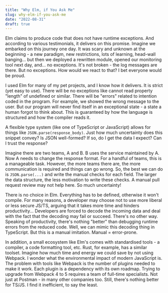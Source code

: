 ```yaml
---
title: "Why Elm, if You Ask Me"
slug: why-elm-if-you-ask-me
date: "2022-08-31"
draft: true
---
```


Elm claims to produce code that does not have runtime exceptions. And according to various testimonials, it delivers on this promise. Imagine we embarked on this journey one day. It was scary and unknown at the beginning - a new paradigm, new restrictions, lots of learning, head-wall banging... but then we deployed a rewritten module, opened our monitoring tool next day, and... no exceptions. It's not broken - the log messages are there. But no exceptions. How would we react to that? I bet everyone would be proud.

I used Elm for many of my pet projects, and I know how it delivers. It is strict (yet easy to use). There will be no exceptions like cannot read property "length" of undefined or similar. There will be "errors" related to intention coded in the program. For example, we showed the wrong message to the user. But our program will never find itself in an exceptional state - a state a human forgot to think about. This is guaranteed by how the language is structured and how the compiler reads it.

A flexible type system (like one of TypeScript or JavaScript) allows for things like `JSON.parse(response_body)`. Just how much uncertainty does this snippet convey? Is JSON well-formed? If so, do I get the data I expect? Can I trust the response?

Imagine there are two teams, A and B. B uses the service maintained by A. Now A needs to change the response format. For a handful of teams, this is a manageable task. However, the more teams there are, the more communication is required and things can go wrong. So, the best we can do is `JSON.parse(...)` and write the manual checks for each field. The larger the data structure, the less motivation to write these checks. A manual pull request review may not help here. So much uncertainty!

There is no choice in Elm. Everything has to be defined, otherwise it won't compile. For many reasons, a developer may choose not to use more liberal or less secure JS/TS, arguing that it takes more time and hinders productivity... Developers are forced to decode the incoming data and deal with the fact that the decoding may fail or succeed. There's no other way. Speaking of productivity, there's nothing "better" than debugging runtime errors from the reduced code. Well, we can mimic this decoding thing in TypeScript. But this is a manual imitation. Manual = error-prone.

In addition, a small ecosystem like Elm's comes with standardised tools - a compiler, a code formatting tool, etc. Rust, for example, has a similar toolset. Imagine how much time and energy we could save by not using Webpack. I wonder what the environmental impact of modern JavaScript is. The problem with tools like Webpack is the number of plugins needed to make it work. Each plugin is a dependency with its own roadmap. Trying to upgrade from Webpack 4 to 5 requires a team of full-time specialists. Not just at Postman - in many other companies too. Still, there's nothing better for TS/JS. I find it inefficient, to say the least.
